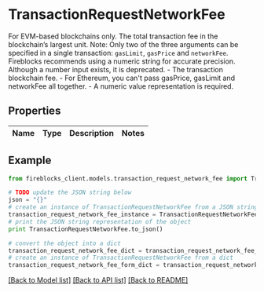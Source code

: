 # TransactionRequestNetworkFee

For EVM-based blockchains only. The total transaction fee in the blockchain’s largest unit. Note: Only two of the three arguments can be specified in a single transaction: `gasLimit`, `gasPrice` and `networkFee`. Fireblocks recommends using a numeric string for accurate precision. Although a number input exists, it is deprecated. - The transaction blockchain fee. - For Ethereum, you can't pass gasPrice, gasLimit and networkFee all together. - A numeric value representation is required.

## Properties
Name | Type | Description | Notes
------------ | ------------- | ------------- | -------------

## Example

```python
from fireblocks_client.models.transaction_request_network_fee import TransactionRequestNetworkFee

# TODO update the JSON string below
json = "{}"
# create an instance of TransactionRequestNetworkFee from a JSON string
transaction_request_network_fee_instance = TransactionRequestNetworkFee.from_json(json)
# print the JSON string representation of the object
print TransactionRequestNetworkFee.to_json()

# convert the object into a dict
transaction_request_network_fee_dict = transaction_request_network_fee_instance.to_dict()
# create an instance of TransactionRequestNetworkFee from a dict
transaction_request_network_fee_form_dict = transaction_request_network_fee.from_dict(transaction_request_network_fee_dict)
```
[[Back to Model list]](../README.md#documentation-for-models) [[Back to API list]](../README.md#documentation-for-api-endpoints) [[Back to README]](../README.md)


